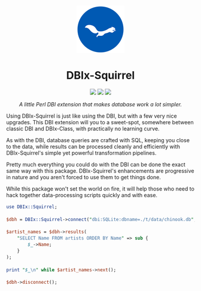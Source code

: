 <div align="center">
    <img src="./resources/images/ekorn.png" width="128">
    <h1>DBIx-Squirrel</h1>
    <img src="https://img.shields.io/cpan/v/DBIx-Squirrel">
    <img src="https://img.shields.io/github/release-date/nukopian/DBIx-Squirrel">
    <img src="https://img.shields.io/cpan/l/DBIx-Squirrel">
    <p>
        <em>A little Perl DBI extension that makes database work a lot simpler.</em>
    </p>
</div>

Using DBIx-Squirrel is just like using the DBI, but with a few very nice
upgrades. This DBI extension will you to a sweet-spot, somewhere between
classic DBI and DBIx-Class, with practically no learning curve.

As with the DBI, database queries are crafted with SQL, keeping you close
to the data, while results can be processed cleanly and efficiently with
DBIx-Squirrel's simple yet powerful transformation pipelines.

Pretty much everything you could do with the DBI can be done the exact
same way with this package. DBIx-Squirrel's enhancements are progressive
in nature and you aren't forced to use them to get things done.

While this package won't set the world on fire, it will help those who
need to hack together data-processing scripts quickly and with ease.

```perl
use DBIx::Squirrel;

$dbh = DBIx::Squirrel->connect("dbi:SQLite:dbname=./t/data/chinook.db", "", "");

$artist_names = $dbh->results(
    "SELECT Name FROM artists ORDER BY Name" => sub {
        $_->Name;
    }
);

print "$_\n" while $artist_names->next();

$dbh->disconnect();
```
